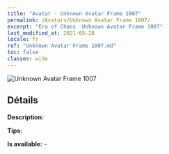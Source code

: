 ```yaml
---
title: "Avatar - Unknown Avatar Frame 1007"
permalink: /Avatars/Unknown Avatar Frame 1007/
excerpt: "Era of Chaos  Unknown Avatar Frame 1007"
last_modified_at: 2021-05-28
locale: fr
ref: "Unknown Avatar Frame 1007.md"
toc: false
classes: wide
---
```

 ![Unknown Avatar Frame 1007](/images/a/avatarFrame_7.png)

## Détails

 **Description:**  

 **Tips:**  

 **Is available:**  - 

